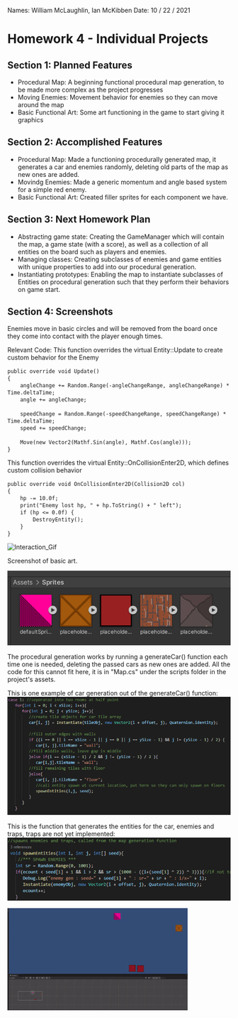 Names: William McLaughlin, Ian McKibben
Date: 10 / 22 / 2021

# Homework 4 - Individual Projects

## Section 1: Planned Features
* Procedural Map: A beginning functional procedural map generation, to be made more complex as the project progresses
* Moving Enemies: Movement behavior for enemies so they can move around the map
* Basic Functional Art: Some art functioning in the game to start giving it graphics

## Section 2: Accomplished Features
* Procedural Map: Made a functioning procedurally generated map, it generates a car and enemies randomly, deleting old parts of the map as new ones are added.
* Movindg Enemies: Made a generic momentum and angle based system for a simple red enemy.
* Basic Functional Art: Created filler sprites for each component we have.

## Section 3: Next Homework Plan
* Abstracting game state: Creating the GameManager which will contain the map, a game state (with a score), as well as a collection of all entities on the board such as players and enemies.
* Managing classes: Creating subclasses of enemies and game entities with unique properties to add into our procedural generation.
* Instantiating prototypes: Enabling the map to instantiate subclasses of Entities on procedural generation such that they perform their behaviors on game start.

## Section 4: Screenshots

Enemies move in basic circles and will be removed from the board once they come into contact with the player enough times.

Relevant Code: This function overrides the virtual Entity::Update to create custom behavior for the Enemy

```
public override void Update()
{
    angleChange += Random.Range(-angleChangeRange, angleChangeRange) * Time.deltaTime;
    angle += angleChange;

    speedChange = Random.Range(-speedChangeRange, speedChangeRange) * Time.deltaTime;
    speed += speedChange;

    Move(new Vector2(Mathf.Sin(angle), Mathf.Cos(angle)));
}
```

This function overrides the virtual Entity::OnCollisionEnter2D, which defines custom collision behavior

```
public override void OnCollisionEnter2D(Collision2D col)
{
    hp -= 10.0f;
    print("Enemy lost hp, " + hp.ToString() + " left");
    if (hp <= 0.0f) {
        DestroyEntity();
    }
}
```

![Interaction_Gif](./images/h4g1.gif)

Screenshot of basic art.

![Sprites_SS](./images/h4s1.png)

The procedural generation works by running a generateCar() function each time one is needed, deleting the passed cars as new ones are added.
All the code for this cannot fit here, it is in "Map.cs" under the scripts folder in the project's assets.

This is one example of car generation out of the generateCar() function:
![Generate SS](./images/h4s2.png)

This is the function that generates the entities for the car, enemies and traps, traps are not yet implemented:
![EnemySpawn SS](./images/h4s3.png)

![Procedural Video](./images/h4g2.gif)
